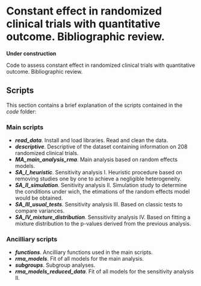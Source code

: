 # Constant effect in randomized clinical trials with quantitative outcome. Bibliographic review.

**Under construction**

Code to assess constant effect in randomized clinical trials with quantitative outcome. Bibliographic review.


## Scripts

This section contains a brief explanation of the scripts contained in the *code* folder:

### Main scripts

- _**read_data**_. Install and load libraries. Read and clean the data.
- _**descriptive**_. Descriptive of the dataset containing information on 208 randomized clinical trials.
- _**MA_main_analysis_rma**_. Main analysis based on random effects models.
- _**SA_I_heuristic**_. Sensitivity analysis I. Heuristic procedure based on removing studies one by one to achieve a negligible heterogeneity.
- _**SA_II_simulation**_. Senitivity analysis II. Simulation study to determine the conditions under wich, the etimations of the random effects model would be obtained.
- _**SA_III_usual_tests**_. Sensitivity analysis III. Based on classic tests to compare variances.
- _**SA_IV_mixture_distribution**_. Senssitivity analysis IV. Based on fitting a mixture distribution to the p-values derived from the previous analysis.



### Ancilliary scripts

- _**functions**_. Ancilliary functions used in the main scripts.
- _**rma_models**_. Fit of all models for the main analysis.
- _**subgroups**_. Subgroup analyses.
- _**rma_models_reduced_data**_. Fit of all models for the sensitivity analysis II.


